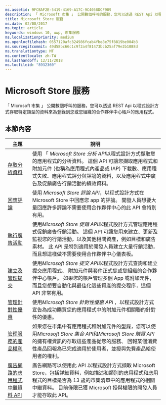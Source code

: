 ```yaml
---
ms.assetid: 9FCBAF2E-5419-4169-A17C-9C4058DCF909
description: 「 Microsoft 市集 」 公開數個呼叫的服務，您可以透過 REST Api 以程式設計方式存取特定類型的資料來為登錄到您或您組織的合作夥伴中心帳戶的應用程式。
title: Microsoft Store 服務
ms.date: 02/08/2017
ms.topic: article
keywords: windows 10, uwp, 市集服務
ms.localizationpriority: medium
ms.openlocfilehash: 0557120afc324986fcab4fbe8e75f8819be004b3
ms.sourcegitcommit: 49d58bc66c1c9f2a4f81473bcb25af79e2b1088d
ms.translationtype: MT
ms.contentlocale: zh-TW
ms.lasthandoff: 12/11/2018
ms.locfileid: "8932360"
---
```

# <a name="microsoft-store-services"></a>Microsoft Store 服務

「 Microsoft 市集 」 公開數個呼叫的服務，您可以透過 REST Api 以程式設計方式存取特定類型的資料來為登錄到您或您組織的合作夥伴中心帳戶的應用程式。

## <a name="in-this-section"></a>本節內容


| 主題            | 說明                 |
|------------------|-----------------------------|
| [存取分析資料](access-analytics-data-using-windows-store-services.md) | 使用 「 *Microsoft Store 分析 API*以程式設計方式擷取您的應用程式的分析資料。 這個 API 可讓您擷取應用程式和附加元件 (也稱為應用程式內產品或 IAP) 下載數、應用程式失敗、應用程式評分與評論的資料，以及應用程式中廣告及促銷廣告行銷活動的績效資料。 |
| [回應評論](respond-to-reviews-using-windows-store-services.md) | 使用 *Microsoft Store 評論 API*，以程式設計方式在 Microsoft Store 中回應您 app 的評論。 開發人員想要大量回應許多評論不需要使用合作夥伴中心的此 API 會特別有用。  |
| [執行廣告活動](run-ad-campaigns-using-windows-store-services.md) | 使用*Microsoft Store 促銷 API*以程式設計方式管理應用程式促銷廣告行銷活動。 這個 API 可讓您用來建立、更新及監視您的行銷活動，以及其他相關資產，例如目標和廣告素材。 此 API 是特別適用於開發人員建立大量行銷活動，而且想這樣做不需要使用合作夥伴中心儀表板。 |
| [建立及管理提交](create-and-manage-submissions-using-windows-store-services.md) | 使用*Microsoft Store 提交 API*以程式設計方式查詢和建立提交應用程式、 附加元件與套件正式您或您組織的合作夥伴中心帳戶。 如果您的帳戶管理多個 App 或附加元件，而且您想要自動化與最佳化這些資產的提交程序，這個 API 非常有用。 |
| [管理針對性優惠 ](manage-targeted-offers-using-windows-store-services.md) | 使用*Microsoft Store 針對性優惠 API* ，以程式設計方式宣告為成功購買您的應用程式中的附加元件相關聯的針對性的優惠。 |
| [管理服務的產品權利](view-and-grant-products-from-a-service.md)  | 如果您在市集中有應用程式和附加元件的型錄，您可以使用*Microsoft Store 集合 API*和*Microsoft Store 購買 API*的擁有權資訊的存取這些產品從您的服務、 回報某個消費性產品回報為已完成適用於使用者，並授與免費產品給使用者的權利。  |
| [廣告網路的應用程式中繼資料 API](app-metadata-api-for-advertising-networks.md)  | 廣告網路可以使用此 API 以程式設計方式擷取 Microsoft Store，包括詳細資料，例如描述和類別的應用程式和應用程式的目標是否為 13 歲的市集清單中的應用程式的相關中繼資料。 目前僅限已獲 Microsoft 授與權限的開發人員才能存取此 API。  |
